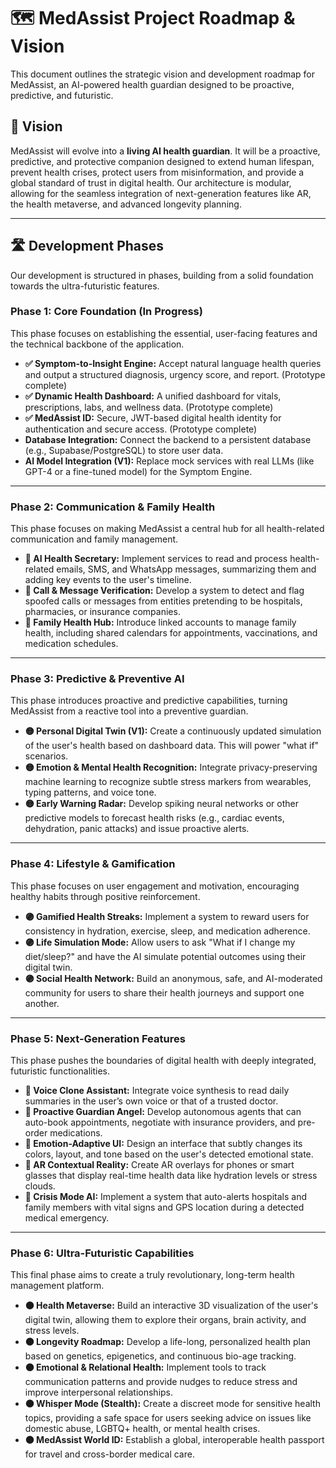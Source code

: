 # 🗺️ MedAssist Project Roadmap & Vision

This document outlines the strategic vision and development roadmap for MedAssist, an AI-powered health guardian designed to be proactive, predictive, and futuristic.

## 🎯 Vision
MedAssist will evolve into a **living AI health guardian**. It will be a proactive, predictive, and protective companion designed to extend human lifespan, prevent health crises, protect users from misinformation, and provide a global standard of trust in digital health. Our architecture is modular, allowing for the seamless integration of next-generation features like AR, the health metaverse, and advanced longevity planning.

---

## 🛣️ Development Phases

Our development is structured in phases, building from a solid foundation towards the ultra-futuristic features.

### Phase 1: Core Foundation (In Progress)
This phase focuses on establishing the essential, user-facing features and the technical backbone of the application.

- **✅ Symptom-to-Insight Engine:** Accept natural language health queries and output a structured diagnosis, urgency score, and report. (Prototype complete)
- **✅ Dynamic Health Dashboard:** A unified dashboard for vitals, prescriptions, labs, and wellness data. (Prototype complete)
- **✅ MedAssist ID:** Secure, JWT-based digital health identity for authentication and secure access. (Prototype complete)
- **Database Integration:** Connect the backend to a persistent database (e.g., Supabase/PostgreSQL) to store user data.
- **AI Model Integration (V1):** Replace mock services with real LLMs (like GPT-4 or a fine-tuned model) for the Symptom Engine.

---

### Phase 2: Communication & Family Health
This phase focuses on making MedAssist a central hub for all health-related communication and family management.

- **🔵 AI Health Secretary:** Implement services to read and process health-related emails, SMS, and WhatsApp messages, summarizing them and adding key events to the user's timeline.
- **🔵 Call & Message Verification:** Develop a system to detect and flag spoofed calls or messages from entities pretending to be hospitals, pharmacies, or insurance companies.
- **🔵 Family Health Hub:** Introduce linked accounts to manage family health, including shared calendars for appointments, vaccinations, and medication schedules.

---

### Phase 3: Predictive & Preventive AI
This phase introduces proactive and predictive capabilities, turning MedAssist from a reactive tool into a preventive guardian.

- **🟡 Personal Digital Twin (V1):** Create a continuously updated simulation of the user's health based on dashboard data. This will power "what if" scenarios.
- **🟡 Emotion & Mental Health Recognition:** Integrate privacy-preserving machine learning to recognize subtle stress markers from wearables, typing patterns, and voice tone.
- **🟡 Early Warning Radar:** Develop spiking neural networks or other predictive models to forecast health risks (e.g., cardiac events, dehydration, panic attacks) and issue proactive alerts.

---

### Phase 4: Lifestyle & Gamification
This phase focuses on user engagement and motivation, encouraging healthy habits through positive reinforcement.

- **🟣 Gamified Health Streaks:** Implement a system to reward users for consistency in hydration, exercise, sleep, and medication adherence.
- **🟣 Life Simulation Mode:** Allow users to ask "What if I change my diet/sleep?" and have the AI simulate potential outcomes using their digital twin.
- **🟣 Social Health Network:** Build an anonymous, safe, and AI-moderated community for users to share their health journeys and support one another.

---

### Phase 5: Next-Generation Features
This phase pushes the boundaries of digital health with deeply integrated, futuristic functionalities.

- **🔴 Voice Clone Assistant:** Integrate voice synthesis to read daily summaries in the user’s own voice or that of a trusted doctor.
- **🔴 Proactive Guardian Angel:** Develop autonomous agents that can auto-book appointments, negotiate with insurance providers, and pre-order medications.
- **🔴 Emotion-Adaptive UI:** Design an interface that subtly changes its colors, layout, and tone based on the user's detected emotional state.
- **🔴 AR Contextual Reality:** Create AR overlays for phones or smart glasses that display real-time health data like hydration levels or stress clouds.
- **🔴 Crisis Mode AI:** Implement a system that auto-alerts hospitals and family members with vital signs and GPS location during a detected medical emergency.

---

### Phase 6: Ultra-Futuristic Capabilities
This final phase aims to create a truly revolutionary, long-term health management platform.

- **🟠 Health Metaverse:** Build an interactive 3D visualization of the user's digital twin, allowing them to explore their organs, brain activity, and stress levels.
- **🟠 Longevity Roadmap:** Develop a life-long, personalized health plan based on genetics, epigenetics, and continuous bio-age tracking.
- **🟠 Emotional & Relational Health:** Implement tools to track communication patterns and provide nudges to reduce stress and improve interpersonal relationships.
- **🟠 Whisper Mode (Stealth):** Create a discreet mode for sensitive health topics, providing a safe space for users seeking advice on issues like domestic abuse, LGBTQ+ health, or mental health crises.
- **🟠 MedAssist World ID:** Establish a global, interoperable health passport for travel and cross-border medical care.
